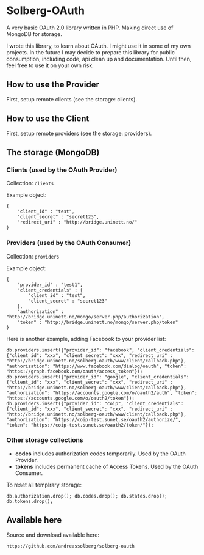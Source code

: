 # Solberg-OAuth

A very basic OAuth 2.0 library written in PHP. Making direct use of MongoDB for storage.

I wrote this library, to learn about OAuth. I might use it in some of my own projects. In the future I may decide to prepare this library for public consumption, including code, api clean up and documentation. Until then, feel free to use it on your own risk.


## How to use the Provider

First, setup remote clients (see the storage: clients).



## How to use the Client

First, setup remote providers (see the storage: providers).





## The storage (MongoDB)


### Clients (used by the OAuth Provider)

Collection: `clients`

Example object:

	{
		"client_id" : "test",
		"client_secret" : "secret123",
		"redirect_uri" : "http://bridge.uninett.no/"
	}


### Providers (used by the OAuth Consumer)


Collection: `providers`

Example object:

	{
		"provider_id" : "test1",
		"client_credentials" : {
			"client_id" : "test",
			"client_secret" : "secret123"
		},
		"authorization" : "http://bridge.uninett.no/mongo/server.php/authorization",
		"token" : "http://bridge.uninett.no/mongo/server.php/token"
	}


Here is another example, adding Facebook to your provider list:

	db.providers.insert({"provider_id": "facebook", "client_credentials": {"client_id": "xxx", "client_secret": "xxx", "redirect_uri" : "http://bridge.uninett.no/solberg-oauth/www/client/callback.php"}, "authorization": "https://www.facebook.com/dialog/oauth", "token": "https://graph.facebook.com/oauth/access_token"});
	db.providers.insert({"provider_id": "google", "client_credentials": {"client_id": "xxx", "client_secret": "xxx", "redirect_uri" : "http://bridge.uninett.no/solberg-oauth/www/client/callback.php"}, "authorization": "https://accounts.google.com/o/oauth2/auth", "token": "https://accounts.google.com/o/oauth2/token"});
	db.providers.insert({"provider_id": "coip", "client_credentials": {"client_id": "xxx", "client_secret": "xxx", "redirect_uri" : "http://bridge.uninett.no/solberg-oauth/www/client/callback.php"}, "authorization": "https://coip-test.sunet.se/oauth2/authorize/", "token": "https://coip-test.sunet.se/oauth2/token/"});





### Other storage collections

* **codes** includes authorization codes temporarily. Used by the OAuth Provider.
* **tokens** includes permanent cache of Access Tokens. Used by the OAuth Consumer.

To reset all templrary storage:

	db.authorization.drop(); db.codes.drop(); db.states.drop(); db.tokens.drop();



## Available here

Source and download available here:

	https://github.com/andreassolberg/solberg-oauth
